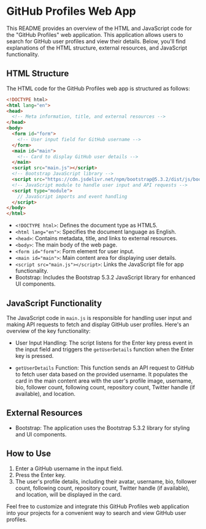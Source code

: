 # GitHub Profiles Web App 

This README provides an overview of the HTML and JavaScript code for the "GitHub Profiles" web application. This application allows users to search for GitHub user profiles and view their details. Below, you'll find explanations of the HTML structure, external resources, and JavaScript functionality.

## HTML Structure
The HTML code for the GitHub Profiles web app is structured as follows:

```html
<!DOCTYPE html>
<html lang="en">
<head>
  <!-- Meta information, title, and external resources -->
</head>
<body>
  <form id="form">
    <!-- User input field for GitHub username -->
  </form>
  <main id="main">
    <!-- Card to display GitHub user details -->
  </main>
  <script src="main.js"></script>
  <!-- Bootstrap JavaScript library -->
  <script src="https://cdn.jsdelivr.net/npm/bootstrap@5.3.2/dist/js/bootstrap.bundle.min.js" integrity="..." crossorigin="anonymous"></script>
  <!-- JavaScript module to handle user input and API requests -->
  <script type="module">
    // JavaScript imports and event handling
  </script>
</body>
</html>
```

- `<!DOCTYPE html>`: Defines the document type as HTML5.
- `<html lang="en">`: Specifies the document language as English.
- `<head>`: Contains metadata, title, and links to external resources.
- `<body>`: The main body of the web page.
- `<form id="form">`: Form element for user input.
- `<main id="main">`: Main content area for displaying user details.
- `<script src="main.js"></script>`: Links the JavaScript file for app functionality.
- Bootstrap: Includes the Bootstrap 5.3.2 JavaScript library for enhanced UI components.

## JavaScript Functionality
The JavaScript code in `main.js` is responsible for handling user input and making API requests to fetch and display GitHub user profiles. Here's an overview of the key functionality:

- User Input Handling: The script listens for the Enter key press event in the input field and triggers the `getUserDetails` function when the Enter key is pressed.

- `getUserDetails` Function: This function sends an API request to GitHub to fetch user data based on the provided username. It populates the card in the main content area with the user's profile image, username, bio, follower count, following count, repository count, Twitter handle (if available), and location.

## External Resources
- Bootstrap: The application uses the Bootstrap 5.3.2 library for styling and UI components.

## How to Use
1. Enter a GitHub username in the input field.
2. Press the Enter key.
3. The user's profile details, including their avatar, username, bio, follower count, following count, repository count, Twitter handle (if available), and location, will be displayed in the card.

Feel free to customize and integrate this GitHub Profiles web application into your projects for a convenient way to search and view GitHub user profiles.
